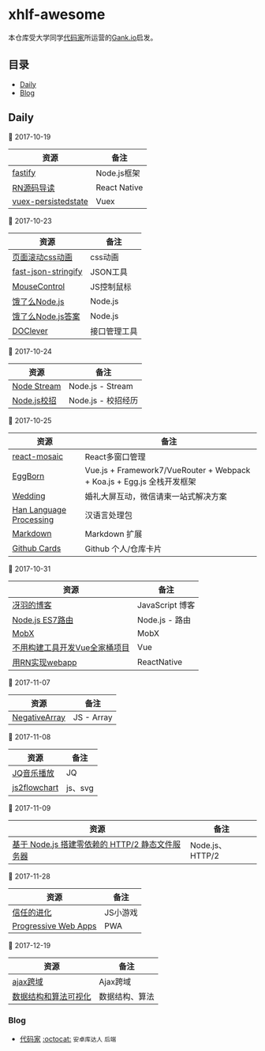 # xhlf-awesome
本仓库受大学同学[代码家](https://github.com/daimajia)所运营的[Gank.io](http://gank.io/)启发。

## 目录

* [Daily](#daily)
* [Blog](#blog)

## Daily

:date: 2017-10-19

| 资源 | 备注 |
| --- | --- |
|[fastify](https://www.fastify.io/)|Node.js框架|
|[RN源码导读](http://blog.cnbang.net/tech/3461/)|React Native|
|[vuex-persistedstate](https://github.com/robinvdvleuten/vuex-persistedstate)|Vuex|

:date: 2017-10-23

| 资源 | 备注 |
| --- | --- |
|[页面滚动css动画](https://github.com/matthieua/WOW)|css动画|
|[fast-json-stringify](https://github.com/fastify/fast-json-stringify)|JSON工具|
|[MouseControl](https://github.com/octalmage/mousecontrol)|JS控制鼠标|
|[饿了么Node.js](https://github.com/ElemeFE/node-interview)|Node.js|
|[饿了么Node.js答案](http://www.jianshu.com/p/85634c6c1cd9)|Node.js|
|[DOClever](https://github.com/sx1989827/DOClever)|接口管理工具|

:date: 2017-10-24

| 资源 | 备注 |
| --- | --- |
|[Node Stream](https://github.com/zoubin/streamify-your-node-program)|Node.js - Stream|
|[Node.js校招](http://www.jianshu.com/p/01c5f8a4530c)|Node.js - 校招经历|

:date: 2017-10-25

| 资源 | 备注 |
| --- | --- |
|[react-mosaic](https://github.com/palantir/react-mosaic)|React多窗口管理|
|[EggBorn](http://egg-born.org)|Vue.js + Framework7/VueRouter + Webpack + Koa.js + Egg.js 全栈开发框架|
|[Wedding](https://github.com/iammapping/wedding)|婚礼大屏互动，微信请柬一站式解决方案|
|[Han Language Processing](https://github.com/hankcs/HanLP)|汉语言处理包|
|[Markdown](https://github.com/DavidWells/markdown-magic)|Markdown 扩展|
|[Github Cards](https://github.com/lepture/github-cards)|Github 个人/仓库卡片|

:date: 2017-10-31

| 资源 | 备注 |
| --- | --- |
|[冴羽的博客](https://github.com/mqyqingfeng/Blog)| JavaScript 博客 |
|[Node.js ES7路由](https://github.com/mtojo/node-router-decorator)| Node.js - 路由 |
|[MobX](https://github.com/mobxjs/awesome-mobx)| MobX |
|[不用构建工具开发Vue全家桶项目](http://refined-x.com/2017/10/28/%E5%A6%82%E4%BD%95%E4%B8%8D%E7%94%A8%E6%9E%84%E5%BB%BA%E5%B7%A5%E5%85%B7%E5%BC%80%E5%8F%91Vue%E5%85%A8%E5%AE%B6%E6%A1%B6%E9%A1%B9%E7%9B%AE/)|Vue|
|[用RN实现webapp](https://github.com/taobaofed/react-web)| ReactNative |

:date: 2017-11-07

| 资源 | 备注 |
| --- | --- |
|[NegativeArray](https://github.com/sindresorhus/negative-array)| JS - Array |

:date: 2017-11-08

| 资源 | 备注 |
| --- | --- |
|[JQ音乐播放](https://github.com/nswbmw/maitian)| JQ |
|[js2flowchart](https://github.com/Bogdan-Lyashenko/js-code-to-svg-flowchart) | js、svg |

:date: 2017-11-09

| 资源 | 备注 |
| --- | --- |
|[基于 Node.js 搭建零依赖的 HTTP/2 静态文件服务器](https://dexecure.com/blog/how-to-create-http2-static-file-server-nodejs-with-examples/)| Node.js、HTTP/2 |

:date: 2017-11-28

| 资源 | 备注 |
| --- | --- |
|[信任的进化](https://github.com/ncase/trust)| JS小游戏 |
|[Progressive Web Apps](https://github.com/SangKa/PWA-Book-CN)| PWA |

:date: 2017-12-19

| 资源 | 备注 |
| --- | --- |
|[ajax跨域](http://www.dailichun.com/2017/03/22/ajaxCrossDomainSolution.html)| Ajax跨域 |
|[数据结构和算法可视化](https://visualgo.net/zh)| 数据结构、算法 |

### Blog

* [代码家](https://daimajia.com/) [:octocat:](https://github.com/daimajia) `安卓库达人` `后端`

